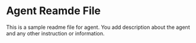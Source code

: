 # Agent Reamde File

This is a sample readme file for agent. You add description about the agent and any other instruction or information.
